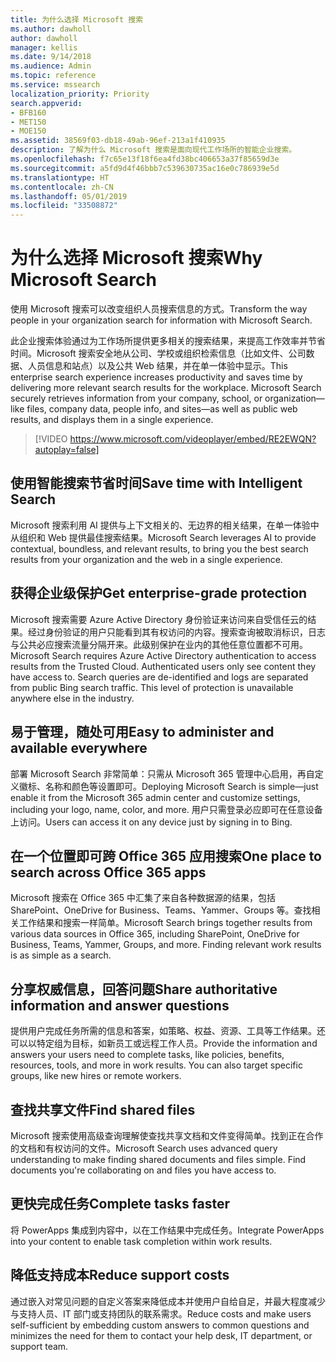 ```yaml
---
title: 为什么选择 Microsoft 搜索
ms.author: dawholl
author: dawholl
manager: kellis
ms.date: 9/14/2018
ms.audience: Admin
ms.topic: reference
ms.service: mssearch
localization_priority: Priority
search.appverid:
- BFB160
- MET150
- MOE150
ms.assetid: 38569f03-db18-49ab-96ef-213a1f410935
description: 了解为什么 Microsoft 搜索是面向现代工作场所的智能企业搜索。
ms.openlocfilehash: f7c65e13f18f6ea4fd38bc406653a37f85659d3e
ms.sourcegitcommit: a5fd9d4f46bbb7c539630735ac16e0c786939e5d
ms.translationtype: HT
ms.contentlocale: zh-CN
ms.lasthandoff: 05/01/2019
ms.locfileid: "33508872"
---
```

# <a name="why-microsoft-search"></a><span data-ttu-id="8840a-103">为什么选择 Microsoft 搜索</span><span class="sxs-lookup"><span data-stu-id="8840a-103">Why Microsoft Search</span></span>

<span data-ttu-id="8840a-104">使用 Microsoft 搜索可以改变组织人员搜索信息的方式。</span><span class="sxs-lookup"><span data-stu-id="8840a-104">Transform the way people in your organization search for information with Microsoft Search.</span></span> 
  
<span data-ttu-id="8840a-p101">此企业搜索体验通过为工作场所提供更多相关的搜索结果，来提高工作效率并节省时间。Microsoft 搜索安全地从公司、学校或组织检索信息（比如文件、公司数据、人员信息和站点）以及公共 Web 结果，并在单一体验中显示。</span><span class="sxs-lookup"><span data-stu-id="8840a-p101">This enterprise search experience increases productivity and saves time by delivering more relevant search results for the workplace. Microsoft Search securely retrieves information from your company, school, or organization—like files, company data, people info, and sites—as well as public web results, and displays them in a single experience.</span></span>

> [!VIDEO https://www.microsoft.com/videoplayer/embed/RE2EWQN?autoplay=false]
  
## <a name="save-time-with-intelligent-search"></a><span data-ttu-id="8840a-107">使用智能搜索节省时间</span><span class="sxs-lookup"><span data-stu-id="8840a-107">Save time with Intelligent Search</span></span>

<span data-ttu-id="8840a-108">Microsoft 搜索利用 AI 提供与上下文相关的、无边界的相关结果，在单一体验中从组织和 Web 提供最佳搜索结果。</span><span class="sxs-lookup"><span data-stu-id="8840a-108">Microsoft Search leverages AI to provide contextual, boundless, and relevant results, to bring you the best search results from your organization and the web in a single experience.</span></span>
  
## <a name="get-enterprise-grade-protection"></a><span data-ttu-id="8840a-109">获得企业级保护</span><span class="sxs-lookup"><span data-stu-id="8840a-109">Get enterprise-grade protection</span></span>

<span data-ttu-id="8840a-p102">Microsoft 搜索需要 Azure Active Directory 身份验证来访问来自受信任云的结果。经过身份验证的用户只能看到其有权访问的内容。搜索查询被取消标识，日志与公共必应搜索流量分隔开来。此级别保护在业内的其他任意位置都不可用。</span><span class="sxs-lookup"><span data-stu-id="8840a-p102">Microsoft Search requires Azure Active Directory authentication to access results from the Trusted Cloud. Authenticated users only see content they have access to. Search queries are de-identified and logs are separated from public Bing search traffic. This level of protection is unavailable anywhere else in the industry.</span></span>
  
## <a name="easy-to-administer-and-available-everywhere"></a><span data-ttu-id="8840a-114">易于管理，随处可用</span><span class="sxs-lookup"><span data-stu-id="8840a-114">Easy to administer and available everywhere</span></span>

<span data-ttu-id="8840a-115">部署 Microsoft Search 非常简单：只需从 Microsoft 365 管理中心启用，再自定义徽标、名称和颜色等设置即可。</span><span class="sxs-lookup"><span data-stu-id="8840a-115">Deploying Microsoft Search is simple—just enable it from the Microsoft 365 admin center and customize settings, including your logo, name, color, and more.</span></span> <span data-ttu-id="8840a-116">用户只需登录必应即可在任意设备上访问。</span><span class="sxs-lookup"><span data-stu-id="8840a-116">Users can access it on any device just by signing in to Bing.</span></span>
  
## <a name="one-place-to-search-across-office-365-apps"></a><span data-ttu-id="8840a-117">在一个位置即可跨 Office 365 应用搜索</span><span class="sxs-lookup"><span data-stu-id="8840a-117">One place to search across Office 365 apps</span></span>

<span data-ttu-id="8840a-p104">Microsoft 搜索在 Office 365 中汇集了来自各种数据源的结果，包括 SharePoint、OneDrive for Business、Teams、Yammer、Groups 等。查找相关工作结果和搜索一样简单。</span><span class="sxs-lookup"><span data-stu-id="8840a-p104">Microsoft Search brings together results from various data sources in Office 365, including SharePoint, OneDrive for Business, Teams, Yammer, Groups, and more. Finding relevant work results is as simple as a search.</span></span>
  
## <a name="share-authoritative-information-and-answer-questions"></a><span data-ttu-id="8840a-120">分享权威信息，回答问题</span><span class="sxs-lookup"><span data-stu-id="8840a-120">Share authoritative information and answer questions</span></span>

<span data-ttu-id="8840a-p105">提供用户完成任务所需的信息和答案，如策略、权益、资源、工具等工作结果。还可以以特定组为目标，如新员工或远程工作人员。</span><span class="sxs-lookup"><span data-stu-id="8840a-p105">Provide the information and answers your users need to complete tasks, like policies, benefits, resources, tools, and more in work results. You can also target specific groups, like new hires or remote workers.</span></span>
  
## <a name="find-shared-files"></a><span data-ttu-id="8840a-123">查找共享文件</span><span class="sxs-lookup"><span data-stu-id="8840a-123">Find shared files</span></span>

<span data-ttu-id="8840a-p106">Microsoft 搜索使用高级查询理解使查找共享文档和文件变得简单。找到正在合作的文档和有权访问的文件。</span><span class="sxs-lookup"><span data-stu-id="8840a-p106">Microsoft Search uses advanced query understanding to make finding shared documents and files simple. Find documents you're collaborating on and files you have access to.</span></span> 
  
## <a name="complete-tasks-faster"></a><span data-ttu-id="8840a-126">更快完成任务</span><span class="sxs-lookup"><span data-stu-id="8840a-126">Complete tasks faster</span></span>

<span data-ttu-id="8840a-127">将 PowerApps 集成到内容中，以在工作结果中完成任务。</span><span class="sxs-lookup"><span data-stu-id="8840a-127">Integrate PowerApps into your content to enable task completion within work results.</span></span>
  
## <a name="reduce-support-costs"></a><span data-ttu-id="8840a-128">降低支持成本</span><span class="sxs-lookup"><span data-stu-id="8840a-128">Reduce support costs</span></span>

<span data-ttu-id="8840a-129">通过嵌入对常见问题的自定义答案来降低成本并使用户自给自足，并最大程度减少与支持人员、IT 部门或支持团队的联系需求。</span><span class="sxs-lookup"><span data-stu-id="8840a-129">Reduce costs and make users self-sufficient by embedding custom answers to common questions and minimizes the need for them to contact your help desk, IT department, or support team.</span></span>
  

